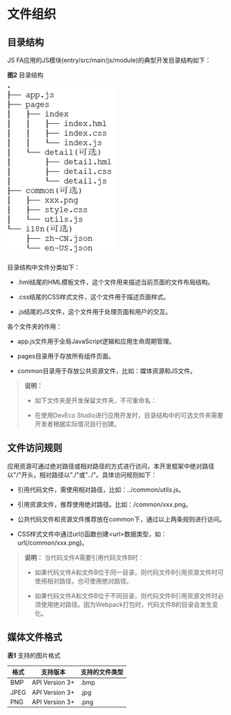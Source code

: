 # 文件组织


## 目录结构

JS FA应用的JS模块(entry/src/main/js/module)的典型开发目录结构如下：

  **图2** 目录结构  

![zh-cn_image_0000001431388581](figures/zh-cn_image_0000001431388581.png)

目录结构中文件分类如下：

- .hml结尾的HML模板文件，这个文件用来描述当前页面的文件布局结构。

- .css结尾的CSS样式文件，这个文件用于描述页面样式。

- .js结尾的JS文件，这个文件用于处理页面和用户的交互。

各个文件夹的作用：

- app.js文件用于全局JavaScript逻辑和应用生命周期管理。

- pages目录用于存放所有组件页面。

- common目录用于存放公共资源文件，比如：媒体资源和JS文件。

>  **说明：**
> - 如下文件夹是开发保留文件夹，不可重命名：
>
>
>
> 
> - 在使用DevEco Studio进行应用开发时，目录结构中的可选文件夹需要开发者根据实际情况自行创建。


## 文件访问规则

应用资源可通过绝对路径或相对路径的方式进行访问，本开发框架中绝对路径以"/"开头，相对路径以"./"或"../"。具体访问规则如下：

- 引用代码文件，需使用相对路径，比如：../common/utils.js。

- 引用资源文件，推荐使用绝对路径。比如：/common/xxx.png。

- 公共代码文件和资源文件推荐放在common下，通过以上两条规则进行访问。

- CSS样式文件中通过url()函数创建&lt;url&gt;数据类型，如：url(/common/xxx.png)。

>  **说明：**
> 当代码文件A需要引用代码文件B时：
> 
> - 如果代码文件A和文件B位于同一目录，则代码文件B引用资源文件时可使用相对路径，也可使用绝对路径。
> 
> - 如果代码文件A和文件B位于不同目录，则代码文件B引用资源文件时必须使用绝对路径。因为Webpack打包时，代码文件B的目录会发生变化。
> 
> 


## 媒体文件格式

  **表1** 支持的图片格式

| 格式 | 支持版本 | 支持的文件类型 |
| -------- | -------- | -------- |
| BMP | API&nbsp;Version&nbsp;3+ | .bmp |
| JPEG | API&nbsp;Version&nbsp;3+ | .jpg |
| PNG | API&nbsp;Version&nbsp;3+ | .png |
